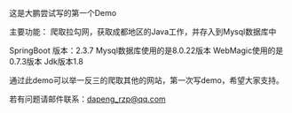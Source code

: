 这是大鹏尝试写的第一个Demo

主要功能：
爬取拉勾网，获取成都地区的Java工作，并存入到Mysql数据库中

SpringBoot 版本：2.3.7
Mysql数据库使用的是8.0.22版本
WebMagic使用的是0.7.3版本
Jdk版本1.8

通过此demo可以举一反三的爬取其他的网站，第一次写demo，希望大家支持。

若有问题请邮件联系：dapeng_rzp@qq.com
